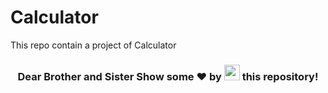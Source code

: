 # Calculator

This repo contain a project of Calculator


<h3 align="center">Dear Brother and Sister Show some ❤ by <img src="https://imgur.com/o7ncZFp.jpg" height=25px width=25px> this repository!
